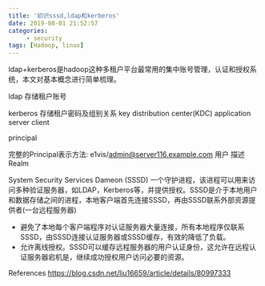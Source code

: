 ```yaml
---
title: '初识sssd,ldap和kerberos'
date: 2019-08-01 21:52:57
categories:
	 - security
tags: [Hadoop, linux]
---
```

ldap+kerberos是hadoop这种多租户平台最常用的集中账号管理，认证和授权系统，本文对基本概念进行简单梳理。
<!-- more --> 

ldap
存储租户账号

kerberos
存储租户密码及组别关系
	key distribution center(KDC)
	application server
	client

principal

完整的Principal表示方法:
e1vis/admin@server116.example.com
用户  描述   Realm

System Security Services Dameon (SSSD)
一个守护进程，该进程可以用来访问多种验证服务器，如LDAP，Kerberos等，并提供授权。SSSD是介于本地用户和数据存储之间的进程，本地客户端首先连接SSSD，再由SSSD联系外部资源提供者(一台远程服务器)

* 避免了本地每个客户端程序对认证服务器大量连接，所有本地程序仅联系SSSD，由SSSD连接认证服务器或SSSD缓存，有效的降低了负载。
* 允许离线授权。SSSD可以缓存远程服务器的用户认证身份，这允许在远程认证服务器宕机是，继续成功授权用户访问必要的资源。


References
https://blog.csdn.net/liu16659/article/details/80997333 

